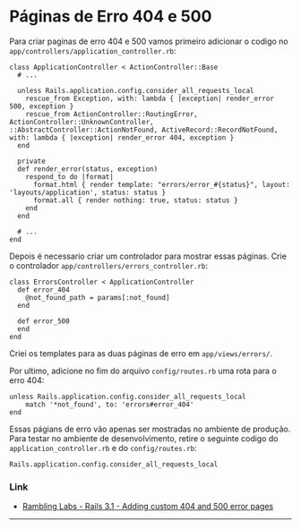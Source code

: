 # Páginas de Erro 404 e 500

Para criar paginas de erro 404 e 500 vamos primeiro adicionar o codigo no ```app/controllers/application_controller.rb```:

	class ApplicationController < ActionController::Base
	  # ...
	
	  unless Rails.application.config.consider_all_requests_local
	    rescue_from Exception, with: lambda { |exception| render_error 500, exception }
	    rescue_from ActionController::RoutingError, ActionController::UnknownController, ::AbstractController::ActionNotFound, ActiveRecord::RecordNotFound, with: lambda { |exception| render_error 404, exception }
	  end
	
	  private
	  def render_error(status, exception)
	    respond_to do |format|
	      format.html { render template: "errors/error_#{status}", layout: 'layouts/application', status: status }
	      format.all { render nothing: true, status: status }
	    end
	  end
	
	  # ...
	end

Depois é necessario criar um controlador para mostrar essas páginas. Crie o controlador  ```app/controllers/errors_controller.rb```:

	class ErrorsController < ApplicationController
	  def error_404
	    @not_found_path = params[:not_found]
	  end
	
	  def error_500
	  end
	end

Criei os templates para as duas páginas de erro em ```app/views/errors/```.

Por ultimo, adicione no fim do arquivo ```config/routes.rb``` uma rota para o erro 404:

	unless Rails.application.config.consider_all_requests_local
	    match '*not_found', to: 'errors#error_404'
	end

Essas págians de erro vão apenas ser mostradas no ambiente de produção. Para testar no ambiente de desenvolvimento, retire o seguinte codigo do ```application_controller.rb``` e do ```config/routes.rb```:

	Rails.application.config.consider_all_requests_local

### Link
* [Rambling Labs - Rails 3.1 - Adding custom 404 and 500 error pages](http://ramblinglabs.com/blog/2012/01/rails-3-1-adding-custom-404-and-500-error-pages)

---
